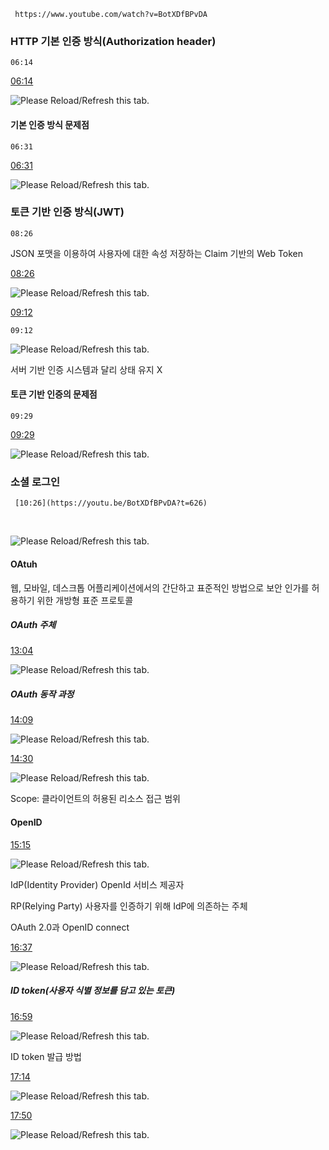 ```timestamp-url 
 https://www.youtube.com/watch?v=BotXDfBPvDA
 ```


### HTTP 기본 인증 방식(Authorization header)
```timestamp
06:14
```
﻿[06:14](https://youtu.be/BotXDfBPvDA?t=374)﻿

![Please Reload/Refresh this tab.](https://storage.googleapis.com/askify-screenshot/WrKXkW2BoTV5HR8o4w7F28Z61NB2/extension_screenshots/screenshot_default_94719697-7848-4c6a-8fb2-a6a1909abe2f.jpeg)

  

#### 기본 인증 방식 문제점
```timestamp
06:31
```
﻿[06:31](https://youtu.be/BotXDfBPvDA?t=391)﻿

![Please Reload/Refresh this tab.](https://storage.googleapis.com/askify-screenshot/WrKXkW2BoTV5HR8o4w7F28Z61NB2/extension_screenshots/screenshot_default_a3a8eab3-6d2c-401a-9ee0-1171e848cfe6.jpeg)

  

### 토큰 기반 인증 방식(JWT)
```timestamp
08:26
```
JSON 포맷을 이용하여 사용자에 대한 속성 저장하는 Claim 기반의 Web Token


﻿[08:26](https://youtu.be/BotXDfBPvDA?t=506)﻿

![Please Reload/Refresh this tab.](https://storage.googleapis.com/askify-screenshot/WrKXkW2BoTV5HR8o4w7F28Z61NB2/extension_screenshots/screenshot_default_385693ae-34bc-4015-ab19-8f9e64f2dafe.jpeg)

  

  

﻿[09:12](https://youtu.be/BotXDfBPvDA?t=552)﻿
```timestamp
09:12
```
![Please Reload/Refresh this tab.](https://storage.googleapis.com/askify-screenshot/WrKXkW2BoTV5HR8o4w7F28Z61NB2/extension_screenshots/screenshot_default_5f74940a-56b4-4f86-9384-bca457d90fc3.jpeg)

서버 기반 인증 시스템과 달리 상태 유지 X

  

#### 토큰 기반 인증의 문제점
```timestamp
09:29
```
﻿[09:29](https://youtu.be/BotXDfBPvDA?t=569)﻿

![Please Reload/Refresh this tab.](https://storage.googleapis.com/askify-screenshot/WrKXkW2BoTV5HR8o4w7F28Z61NB2/extension_screenshots/screenshot_default_3ac933da-0525-4147-9d1e-816699f4522e.jpeg)

  

### 소셜 로그인


```timestamp-url 
 [10:26](https://youtu.be/BotXDfBPvDA?t=626)
 ```
﻿

![Please Reload/Refresh this tab.](https://storage.googleapis.com/askify-screenshot/WrKXkW2BoTV5HR8o4w7F28Z61NB2/extension_screenshots/screenshot_default_ad5edfe5-c43d-47b3-9dfb-372da22a0ce5.jpeg)

  

#### OAtuh

웹, 모바일, 데스크톱 어플리케이션에서의 간단하고 표준적인 방법으로 보안 인가를 허용하기 위한 개방형 표준 프로토콜

  

##### OAuth 주﻿체

﻿[13:04](https://youtu.be/BotXDfBPvDA?t=784)﻿

![Please Reload/Refresh this tab.](https://storage.googleapis.com/askify-screenshot/WrKXkW2BoTV5HR8o4w7F28Z61NB2/extension_screenshots/screenshot_default_2322f6ed-5811-47b7-8236-be33f369a90e.jpeg)

  

##### OAuth 동작 과정

﻿[14:09](https://youtu.be/BotXDfBPvDA?t=849)﻿

![Please Reload/Refresh this tab.](https://storage.googleapis.com/askify-screenshot/WrKXkW2BoTV5HR8o4w7F28Z61NB2/extension_screenshots/screenshot_default_f66866ae-2904-487f-b892-03804292cfe8.jpeg)

﻿[14:30](https://youtu.be/BotXDfBPvDA?t=870)﻿

![Please Reload/Refresh this tab.](https://storage.googleapis.com/askify-screenshot/WrKXkW2BoTV5HR8o4w7F28Z61NB2/extension_screenshots/screenshot_default_53269e67-c2bd-40fd-8493-b3de2833d37e.jpeg)

  
Scope: 클라이언트의 허용된 리소스 접근 범위

  

#### OpenID

﻿[15:15](https://youtu.be/BotXDfBPvDA?t=915)﻿

![Please Reload/Refresh this tab.](https://storage.googleapis.com/askify-screenshot/WrKXkW2BoTV5HR8o4w7F28Z61NB2/extension_screenshots/screenshot_default_1a34a15b-c2d3-41d8-bcbb-b091ec09b5e9.jpeg)

IdP(Identity Provider) OpenId 서비스 제공자

RP(Relying Party) 사용자를 인증하기 위해 IdP에 의존하는 주체

OAuth 2.0과 OpenID connect

﻿[16:37](https://youtu.be/BotXDfBPvDA?t=997)﻿

![Please Reload/Refresh this tab.](https://storage.googleapis.com/askify-screenshot/WrKXkW2BoTV5HR8o4w7F28Z61NB2/extension_screenshots/screenshot_default_28070f63-b3d6-4aa7-8637-8b24e8d3b415.jpeg)

##### ID token(사용자 식별 정보를 담고 있는 토큰)

﻿[16:59](https://youtu.be/BotXDfBPvDA?t=1019)﻿

![Please Reload/Refresh this tab.](https://storage.googleapis.com/askify-screenshot/WrKXkW2BoTV5HR8o4w7F28Z61NB2/extension_screenshots/screenshot_default_e511c431-184b-4100-89ee-13eeba63de0c.jpeg)

  

ID token 발급 방법

﻿[17:14](https://youtu.be/BotXDfBPvDA?t=1034)﻿

![Please Reload/Refresh this tab.](https://storage.googleapis.com/askify-screenshot/WrKXkW2BoTV5HR8o4w7F28Z61NB2/extension_screenshots/screenshot_default_e1406fca-0c71-4315-afa4-4d0a653b6d04.jpeg)

  

  

  

﻿[17:50](https://youtu.be/BotXDfBPvDA?t=1070)﻿

![Please Reload/Refresh this tab.](https://storage.googleapis.com/askify-screenshot/WrKXkW2BoTV5HR8o4w7F28Z61NB2/extension_screenshots/screenshot_default_77c5a168-739d-49a1-9450-472e7a4d6353.jpeg)